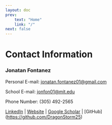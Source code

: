 ```yaml
---
layout: doc
prev: 
    text: "Home"
    link: "/"
next: false
---
```


# Contact Information

### Jonatan Fontanez

Personal E-mail: jonatan.fontanez01@gmail.com

School E-mail: jonfon01@mit.edu

Phone Number: (305) 492-2565

[LinkedIn](https://www.linkedin.com/in/jonatan-fontanez-396154237/) | [Website](jonatanfontanez.com) | [Google Scholar](https://scholar.google.com/citations?view_op=list_works&user=1hbIMVoAAAAJ&hl=en) | [GitHub] (https://github.com/DragonStorm25)
